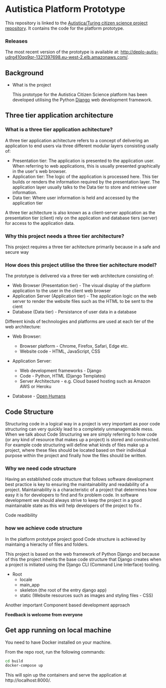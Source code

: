 # Autistica Platform Prototype

This repository is linked to the [Autistica/Turing citizen science project repository](https://github.com/). It contains the code for the platform prototype. 

### Releases

The most recent version of the prototype is available at: http://deplo-autis-udrg410qq9qr-1321397698.eu-west-2.elb.amazonaws.com/.

## Background

- What is the project

    This prototype for the Autistica Citizen Science platform has been developed utilising the Python [Django](https://www.djangoproject.com/) web development framework. 


## Three tier application architecture

###  What is a three tier application achitecture?



A three tier application achitecture refers to a concept of delivering an application to end users via three different modular layers consisting usally of:

- Presentation tier: The application is presented to the application user. When referring to web applications, this is usually presented graphically in the user's web browser. 
- Application tier: The logic of the application is processed here. This tier builds or renders the information required by the presentation layer. The application layer usually talks to the Data tier to store and retrieve user information. 
- Data tier: Where user information is held and accessed by the application tier

A three tier achitecture is also known as a client-server application as the presentation tier (client) rely on the application and database tiers (server) for access to the application data.  



### Why this project needs a three tier architecture?

This project requires a three tier achitecture primarily because   in a safe and secure way




### How does this project utilise the three tier achitecture model?

The prototype is delivered via a three tier web architecture consisting of:

- Web Browser (Presentation tier) - The visual display of the platform application to the user in the client web browser 
- Application Server (Application tier) - The application logic on the web server to render the website files such as the HTML to be sent to the cient
- Database (Data tier) - Persistance of user data in a database 

Different kinds of technologies and platforms are used at each tier of the web architecture:

- Web Browser:
    - Browser platform - Chrome, Firefox, Safari, Edge etc.
    - Website code - HTML, JavaScript, CSS

- Application Server:
    - Web development frameworks - Django
    - Code - Python, HTML (Django Templates)
    - Server Architecture - e.g. Cloud based hosting such as Amazon AWS or Heroku

- Database - [Open Humans](https://www.openhumans.org/)


## Code Structure

Structuring code in a logical way in a project is very important as poor code structuring can very quickly lead to a completely unmanagemable mess. When we talk about Code Structuring we are simply referring to how code (or any kind of resource that makes up a project) is stored and constructed. For example code structuring will define what kinds of files make up a project, where these files should be located based on their individual purpose within the project and finally how the files should be written. 

### Why we need code structure

Having an established code structure that follows software development best practice is key to ensuring the maintainability and readability of a project. Maintainability is a characteristic of a project that determines how easy it is for developers to find and fix problem code. In software development we should always strive to keep the project in a good maintainable state as this will help developers of the project to fix .

Code readibility




### how we achieve code structure

In the platform prototype project good Code structure is achieved by maintaing a hierachy of files and folders. 

This project is based on the web framework of Python Django and because of this the project inherits the base code structure that Django creates when a project is initiated using the Django CLI (Command Line Interface) tooling. 

- Root
    - locale
    - main_app
    - skeleton (the root of the entry django app)
    - static (Website resources such as images and styling files - CSS)



Another important Component based development approach


**Feedback is welcome from everyone**

## Get app running on local machine

You need to have Docker installed on your machine.

From the repo root, run the following commands:

```bash
cd build
docker-compose up
```

This will spin up the containers and serve the application at http://localhost:8000/.
